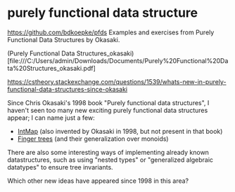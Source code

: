 # purely functional data structure 








https://github.com/bdkoepke/pfds  Examples and exercises from Purely Functional Data Structures by Okasaki.




(Purely Functional Data Structures_okasaki)[file:///C:/Users/admin/Downloads/Documents/Purely%20Functional%20Data%20Structures_okasaki.pdf]



https://cstheory.stackexchange.com/questions/1539/whats-new-in-purely-functional-data-structures-since-okasaki

Since Chris Okasaki's 1998 book "Purely functional data structures", I haven't seen too many new exciting purely functional data structures appear; I can name just a few:

-   [IntMap](http://hackage.haskell.org/packages/archive/containers/0.1.0.1/doc/html/Data-IntMap.html) (also invented by Okasaki in 1998, but not present in that book)
-   [Finger trees](http://apfelmus.nfshost.com/articles/monoid-fingertree.html) (and their generalization over monoids)

There are also some interesting ways of implementing already known datastructures, such as using "nested types" or "generalized algebraic datatypes" to ensure tree invariants.

Which other new ideas have appeared since 1998 in this area?